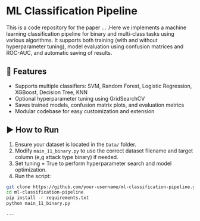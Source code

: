 # ML Classification Pipeline

This is a  code repository  for the paper ... .Here we implements a machine learning classification pipeline for binary and multi-class tasks using various algorithms. It supports both training (with and without hyperparameter tuning), model evaluation using confusion matrices and ROC-AUC, and automatic saving of results.



## 🔧 Features

- Supports multiple classifiers: SVM, Random Forest, Logistic Regression, XGBoost, Decision Tree, KNN
- Optional hyperparameter tuning using GridSearchCV
- Saves trained models, confusion matrix plots, and evaluation metrics
- Modular codebase for easy customization and extension

## ▶️ How to Run

1. Ensure your dataset is located in the `Data/` folder.
2. Modify `main_11_binary.py` to use the correct dataset filename and target column (e,g attack type binary) if needed.
3. Set tuning = True to perform hyperparameter search and model optimization.
4. Run the script:

```bash
git clone https://github.com/your-username/ml-classification-pipeline.git
cd ml-classification-pipeline
pip install -r requirements.txt
python main_11_binary.py

---
